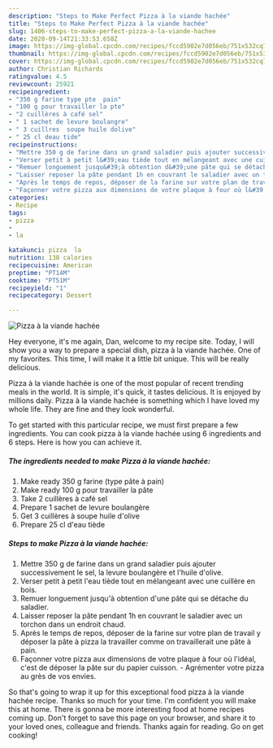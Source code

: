 ```yaml
---
description: "Steps to Make Perfect Pizza à la viande hachée"
title: "Steps to Make Perfect Pizza à la viande hachée"
slug: 1406-steps-to-make-perfect-pizza-a-la-viande-hachee
date: 2020-09-14T21:33:53.658Z
image: https://img-global.cpcdn.com/recipes/fccd5902e7d056eb/751x532cq70/pizza-a-la-viande-hachee-photo-principale-de-la-recette.jpg
thumbnail: https://img-global.cpcdn.com/recipes/fccd5902e7d056eb/751x532cq70/pizza-a-la-viande-hachee-photo-principale-de-la-recette.jpg
cover: https://img-global.cpcdn.com/recipes/fccd5902e7d056eb/751x532cq70/pizza-a-la-viande-hachee-photo-principale-de-la-recette.jpg
author: Christian Richards
ratingvalue: 4.5
reviewcount: 25921
recipeingredient:
- "350 g farine type pte  pain"
- "100 g pour travailler la pte"
- "2 cuillères à café sel"
- " 1 sachet de levure boulangre"
- " 3 cuillres  soupe huile dolive"
- " 25 cl deau tide"
recipeinstructions:
- "Mettre 350 g de farine dans un grand saladier puis ajouter successivement le sel, la levure boulangère et l&#39;huile d&#39;olive."
- "Verser petit à petit l&#39;eau tiède tout en mélangeant avec une cuillère en bois."
- "Remuer longuement jusqu&#39;à obtention d&#39;une pâte qui se détache du saladier."
- "Laisser reposer la pâte pendant 1h en couvrant le saladier avec un torchon dans un endroit chaud."
- "Après le temps de repos, déposer de la farine sur votre plan de travail y déposer la pâte à pizza la travailler comme on travaillerait une pâte à pain."
- "Façonner votre pizza aux dimensions de votre plaque à four où l&#39;idéal, c&#39;est de déposer la pâte sur du papier cuisson. Agrémenter votre pizza au grès de vos envies."
categories:
- Recipe
tags:
- pizza
- 
- la

katakunci: pizza  la 
nutrition: 138 calories
recipecuisine: American
preptime: "PT14M"
cooktime: "PT51M"
recipeyield: "1"
recipecategory: Dessert

---
```



![Pizza à la viande hachée](https://img-global.cpcdn.com/recipes/fccd5902e7d056eb/751x532cq70/pizza-a-la-viande-hachee-photo-principale-de-la-recette.jpg)

Hey everyone, it's me again, Dan, welcome to my recipe site. Today, I will show you a way to prepare a special dish, pizza à la viande hachée. One of my favorites. This time, I will make it a little bit unique. This will be really delicious.

Pizza à la viande hachée is one of the most popular of recent trending meals in the world. It is simple, it's quick, it tastes delicious. It is enjoyed by millions daily. Pizza à la viande hachée is something which I have loved my whole life. They are fine and they look wonderful.




To get started with this particular recipe, we must first prepare a few ingredients. You can cook pizza à la viande hachée using 6 ingredients and 6 steps. Here is how you can achieve it.

<!--inarticleads1-->

##### The ingredients needed to make Pizza à la viande hachée:

1. Make ready 350 g farine (type pâte à pain)
1. Make ready 100 g pour travailler la pâte
1. Take 2 cuillères à café sel
1. Prepare  1 sachet de levure boulangère
1. Get  3 cuillères à soupe huile d&#39;olive
1. Prepare  25 cl d&#39;eau tiède




<!--inarticleads2-->

##### Steps to make Pizza à la viande hachée:

1. Mettre 350 g de farine dans un grand saladier puis ajouter successivement le sel, la levure boulangère et l&#39;huile d&#39;olive.
1. Verser petit à petit l&#39;eau tiède tout en mélangeant avec une cuillère en bois.
1. Remuer longuement jusqu&#39;à obtention d&#39;une pâte qui se détache du saladier.
1. Laisser reposer la pâte pendant 1h en couvrant le saladier avec un torchon dans un endroit chaud.
1. Après le temps de repos, déposer de la farine sur votre plan de travail y déposer la pâte à pizza la travailler comme on travaillerait une pâte à pain.
1. Façonner votre pizza aux dimensions de votre plaque à four où l&#39;idéal, c&#39;est de déposer la pâte sur du papier cuisson. - Agrémenter votre pizza au grès de vos envies.




So that's going to wrap it up for this exceptional food pizza à la viande hachée recipe. Thanks so much for your time. I'm confident you will make this at home. There is gonna be more interesting food at home recipes coming up. Don't forget to save this page on your browser, and share it to your loved ones, colleague and friends. Thanks again for reading. Go on get cooking!

